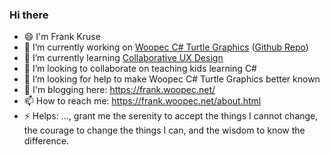 ### Hi there

- 😄 I'm Frank Kruse
- 🔭 I’m currently working on [Woopec C# Turtle Graphics](https://frank.woopec.net/woopec_docs/WoopecIntro.html) ([Github Repo](https://github.com/FrankFK/WoopecGraphics))
- 🌱 I’m currently learning [Collaborative UX Design](http://www.collaborative-uxdesign.com/)
- 👯 I’m looking to collaborate on teaching kids learning C#
- 🤔 I’m looking for help to make Woopec C# Turtle Graphics better known 
- 💬 I'm blogging here: https://frank.woopec.net/
- 📫 How to reach me: https://frank.woopec.net/about.html
- ⚡ Helps: ..., grant me the serenity to accept the things I cannot change, the courage to change the things I can, and the wisdom to know the difference.

<!--
**FrankFK/FrankFK** is a ✨ _special_ ✨ repository because its `README.md` (this file) appears on your GitHub profile.

Here are some ideas to get you started:

- 🔭 I’m currently working on ...
- 🌱 I’m currently learning ...
- 👯 I’m looking to collaborate on ...
- 🤔 I’m looking for help with ...
- 💬 Ask me about ...
- 📫 How to reach me: ...
- 😄 Pronouns: ...
- ⚡ Fun fact: ...
-->
